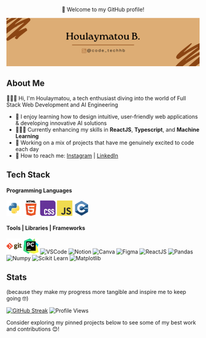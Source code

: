 <p align="center">🌟 Welcome to my GitHub profile!</p>

<img src="/images/PersonalBanner.png" alt="Houlaymatou's personal GitHub banner with key information and visuals">


## About Me

🙋🏾‍♀️ Hi, I'm Houlaymatou, a tech enthusiast diving into the world of Full Stack Web Development and AI Engineering

- 🧠 I enjoy learning how to design intuitive, user-friendly web applications & developing innovative AI solutions
- 👩🏽‍💻 Currently enhancing my skills in **ReactJS**, **Typescript**, and **Machine Learning**
- 🥳 Working on a mix of projects that have me genuinely excited to code each day
- 📲 How to reach me: [Instagram](https://www.instagram.com/code_techhb/) | [LinkedIn](https://www.linkedin.com/in/houlaymatoub/)  

## Tech Stack

#### Programming Languages
<div>
  <img alt="Python" width="40px" src="https://raw.githubusercontent.com/github/explore/master/topics/python/python.png" />
  <img alt="HTML" width="40px" src="https://raw.githubusercontent.com/github/explore/main/topics/html/html.png">
  <img alt="CSS" width="40px" src="https://raw.githubusercontent.com/github/explore/main/topics/css/css.png">
  <img alt="JavaScript" width="40px" src="https://raw.githubusercontent.com/github/explore/master/topics/javascript/javascript.png">
  <img title="C++" alt="C++" width="40px" src="https://raw.githubusercontent.com/github/explore/master/topics/cpp/cpp.png">
</div>

#### Tools | Libraries | Frameworks
<div>
  <img alt="Git" width="40px" src="https://raw.githubusercontent.com/github/explore/master/topics/git/git.png">
  <img alt="Pycharm" width="40px" src="https://raw.githubusercontent.com/github/explore/master/topics/pycharm/pycharm.png">
  <img width="40px" src="https://cdn.jsdelivr.net/gh/devicons/devicon/icons/vscode/vscode-original.svg" alt="VSCode">
  <img width="40px" src="https://cdn.jsdelivr.net/gh/devicons/devicon/icons/notion/notion-original.svg" alt="Notion">
  <img width="40px" src="https://cdn.jsdelivr.net/gh/devicons/devicon/icons/canva/canva-original.svg" alt="Canva">
  <img width="40px" src="https://cdn.jsdelivr.net/gh/devicons/devicon/icons/figma/figma-original.svg" alt="Figma">
  <img width="40px" src="https://cdn.jsdelivr.net/gh/devicons/devicon/icons/react/react-original.svg" alt="ReactJS">
  <img width="40px" src="https://cdn.jsdelivr.net/gh/devicons/devicon/icons/pandas/pandas-original.svg" alt="Pandas">
  <img width="40px" src="https://cdn.jsdelivr.net/gh/devicons/devicon/icons/numpy/numpy-original.svg" alt="Numpy">
  <img width="40px" src="https://cdn.jsdelivr.net/gh/devicons/devicon/icons/scikitlearn/scikitlearn-original.svg" alt="Scikit Learn">
  <img width="40px" src="https://cdn.jsdelivr.net/gh/devicons/devicon/icons/matplotlib/matplotlib-original.svg" alt="Matplotlib"> 
</div>

## Stats
(because they make my progress more tangible and inspire me to keep going 🤓)
<p align="left">
  <a href="https://git.io/streak-stats"><img src="https://streak-stats.demolab.com?user=code-techhb&theme=humoris&border_radius=6.7&card_width=500&card_height=200&border=220C0C" alt="GitHub Streak" /></a>
  <img src="https://komarev.com/ghpvc/?username=code-techhb&abbreviated=true&style=flat-square&color=green" alt="Profile Views" />
</p>

Consider exploring my pinned projects below to see some of my best work and contributions 😊!
